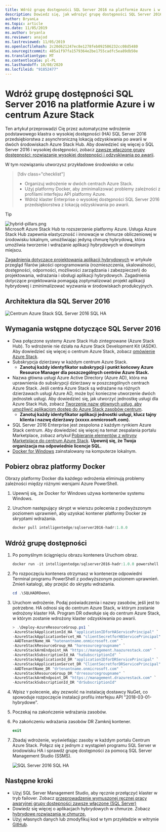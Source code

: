 ```yaml
---
title: Wdróż grupę dostępności SQL Server 2016 na platformie Azure i w centrum Azure Stack
description: Dowiedz się, jak wdrożyć grupę dostępności SQL Server 2016 na platformie Azure i w centrum Azure Stack.
author: BryanLa
ms.topic: article
ms.date: 11/05/2019
ms.author: bryanla
ms.reviewer: anajod
ms.lastreviewed: 11/05/2019
ms.openlocfilehash: 2c20d621247ec8e1278feb092586232cc08d5480
ms.sourcegitcommit: 485a1f97fa1579364e2be1755cadfc5ea89db50e
ms.translationtype: MT
ms.contentlocale: pl-PL
ms.lasthandoff: 10/08/2020
ms.locfileid: "91852477"
---
```

# <a name="deploy-a-sql-server-2016-availability-group-to-azure-and-azure-stack-hub"></a>Wdróż grupę dostępności SQL Server 2016 na platformie Azure i w centrum Azure Stack

Ten artykuł przeprowadzi Cię przez automatyczne wdrożenie podstawowego klastra o wysokiej dostępności (HA) SQL Server 2016 przedsiębiorstwa z asynchroniczną lokacją odzyskiwania po awarii w dwóch środowiskach Azure Stack Hub. Aby dowiedzieć się więcej o SQL Server 2016 i wysokiej dostępności, zobacz [zawsze włączone grupy dostępności: rozwiązanie wysokiej dostępności i odzyskiwania po awarii](/sql/database-engine/availability-groups/windows/always-on-availability-groups-sql-server?view=sql-server-2016).

W tym rozwiązaniu utworzysz przykładowe środowisko w celu:

> [!div class="checklist"]
> - Organizuj wdrożenie w dwóch centrach Azure Stack.
> - Użyj platformy Docker, aby zminimalizować problemy zależności z profilami interfejsu API platformy Azure.
> - Wdróż klaster Enterprise o wysokiej dostępności SQL Server 2016 przedsiębiorstwa z lokacją odzyskiwania po awarii.

> [!Tip]  
> ![hybrid-pillars.png](./media/solution-deployment-guide-cross-cloud-scaling/hybrid-pillars.png)  
> Microsoft Azure Stack Hub to rozszerzenie platformy Azure. Usługa Azure Stack Hub zapewnia elastyczność i innowacje w chmurze obliczeniowej w środowisku lokalnym, umożliwiając jedyną chmurę hybrydową, która umożliwia tworzenie i wdrażanie aplikacji hybrydowych w dowolnym miejscu.  
> 
> [Zagadnienia dotyczące projektowania aplikacji hybrydowych](overview-app-design-considerations.md) w artykule przegląd filarów jakości oprogramowania (rozmieszczenia, skalowalności, dostępności, odporności, możliwości zarządzania i zabezpieczeń) do projektowania, wdrażania i obsługi aplikacji hybrydowych. Zagadnienia dotyczące projektowania pomagają zoptymalizować projekt aplikacji hybrydowej i zminimalizować wyzwania w środowiskach produkcyjnych.

## <a name="architecture-for-sql-server-2016"></a>Architektura dla SQL Server 2016

![Centrum Azure Stack SQL Server 2016 SQL HA](media/solution-deployment-guide-sql-ha/image1.png)

## <a name="prerequisites-for-sql-server-2016"></a>Wymagania wstępne dotyczące SQL Server 2016

- Dwa połączone systemy Azure Stack Hub zintegrowane (Azure Stack Hub). To wdrożenie nie działa na Azure Stack Development Kit (ASDK). Aby dowiedzieć się więcej o centrum Azure Stack, zobacz [omówienie Azure Stack](https://azure.microsoft.com/overview/azure-stack/).
- Subskrypcja dzierżawy w każdym centrum Azure Stack.
  - **Zanotuj każdy identyfikator subskrypcji i punkt końcowy Azure Resource Manager dla poszczególnych centrów Azure Stack.**
- Nazwa główna usługi Azure Active Directory (Azure AD), która ma uprawnienia do subskrypcji dzierżawy w poszczególnych centrach Azure Stack. Jeśli centra Azure Stack są wdrażane na różnych dzierżawach usługi Azure AD, może być konieczne utworzenie dwóch jednostek usługi. Aby dowiedzieć się, jak utworzyć jednostkę usługi dla Azure Stack Hub, zobacz [Tworzenie nazw głównych usług, aby umożliwić aplikacjom dostęp do Azure Stack zasobów centrum](/azure-stack/user/azure-stack-create-service-principals).
  - **Zanotuj każdy identyfikator aplikacji jednostki usługi, klucz tajny klienta i nazwę dzierżawy (xxxxx.onmicrosoft.com).**
- SQL Server 2016 Enterprise jest zespolona z każdym rynkiem Azure Stack centrum. Aby dowiedzieć się więcej na temat zespalania portalu Marketplace, zobacz artykuł [Pobieranie elementów z witryny Marketplace do centrum Azure Stack](/azure-stack/operator/azure-stack-download-azure-marketplace-item).
    **Upewnij się, że Twoja organizacja ma odpowiednie licencje SQL.**
- [Docker for Windows](https://docs.docker.com/docker-for-windows/) zainstalowany na komputerze lokalnym.

## <a name="get-the-docker-image"></a>Pobierz obraz platformy Docker

Obrazy platformy Docker dla każdego wdrożenia eliminują problemy zależności między różnymi wersjami Azure PowerShell.

1. Upewnij się, że Docker for Windows używa kontenerów systemu Windows.
2. Uruchom następujący skrypt w wierszu polecenia z podwyższonym poziomem uprawnień, aby uzyskać kontener platformy Docker ze skryptami wdrażania.

    ```powershell  
    docker pull intelligentedge/sqlserver2016-hadr:1.0.0
    ```

## <a name="deploy-the-availability-group"></a>Wdróż grupę dostępności

1. Po pomyślnym ściągnięciu obrazu kontenera Uruchom obraz.

      ```powershell  
      docker run -it intelligentedge/sqlserver2016-hadr:1.0.0 powershell
      ```

2. Po rozpoczęciu kontenera otrzymasz w kontenerze odpowiedni Terminal programu PowerShell z podwyższonym poziomem uprawnień. Zmień katalogi, aby przejść do skryptu wdrażania.

      ```powershell  
      cd .\SQLHADRDemo\
      ```

3. Uruchom wdrożenie. Podaj poświadczenia i nazwy zasobów, jeśli jest to potrzebne. HA odnosi się do centrum Azure Stack, w którym zostanie wdrożony klaster HA. Program DR odwołuje się do centrum Azure Stack, w którym zostanie wdrożony klaster odzyskiwania po awarii.

      ```powershell
      > .\Deploy-AzureResourceGroup.ps1 `
      -AzureStackApplicationId_HA "applicationIDforHAServicePrincipal" `
      -AzureStackApplicationSercet_HA "clientSecretforHAServicePrincipal" `
      -AADTenantName_HA "hatenantname.onmicrosoft.com" `
      -AzureStackResourceGroup_HA "haresourcegroupname" `
      -AzureStackArmEndpoint_HA "https://management.haazurestack.com" `
      -AzureStackSubscriptionId_HA "haSubscriptionId" `
      -AzureStackApplicationId_DR "applicationIDforDRServicePrincipal" `
      -AzureStackApplicationSercet_DR "ClientSecretforDRServicePrincipal" `
      -AADTenantName_DR "drtenantname.onmicrosoft.com" `
      -AzureStackResourceGroup_DR "drresourcegroupname" `
      -AzureStackArmEndpoint_DR "https://management.drazurestack.com" `
      -AzureStackSubscriptionId_DR "drSubscriptionId"
      ```

4. Wpisz `Y` polecenie, aby zezwolić na instalację dostawcy NuGet, co spowoduje rozpoczęcie instalacji profilu interfejsu API "2018-03-01-hybrydowe".

5. Poczekaj na zakończenie wdrażania zasobów.

6. Po zakończeniu wdrażania zasobów DR Zamknij kontener.

      ```powershell
      exit
      ```

7. Zbadaj wdrożenie, wyświetlając zasoby w każdym portalu Centrum Azure Stack. Połącz się z jednym z wystąpień programu SQL Server w środowisku HA i sprawdź grupę dostępności za pomocą SQL Server Management Studio (SSMS).

    ![SQL Server 2016 SQL HA](media/solution-deployment-guide-sql-ha/image2.png)

## <a name="next-steps"></a>Następne kroki

- Użyj SQL Server Management Studio, aby ręcznie przełączyć klaster w tryb failover. Zobacz [przeprowadzenie wymuszonej ręcznej pracy awaryjnej grupy dostępności zawsze włączone (SQL Server)](/sql/database-engine/availability-groups/windows/perform-a-forced-manual-failover-of-an-availability-group-sql-server?view=sql-server-2017)
- Dowiedz się więcej o aplikacjach hybrydowych w chmurze. Zobacz [hybrydowe rozwiązania w chmurze.](/azure-stack/user/)
- Użyj własnych danych lub zmodyfikuj kod w tym przykładzie w witrynie [GitHub](https://github.com/Azure-Samples/azure-intelligent-edge-patterns).